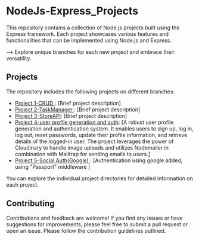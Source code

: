 # NodeJs-Express_Projects

This repository contains a collection of Node.js projects built using the Express framework. Each project showcases various features and functionalities that can be implemented using Node.js and Express.

--> Explore unique branches for each new project and embrace their versatility.

## Projects

The repository includes the following projects on different branches:

- [Project 1-CRUD ](https://github.com/nishant219/NodeJs-Express_Projects/tree/crud): [Brief project description]
- [Project 2-TaskManager ](https://github.com/nishant219/NodeJs-Express_Projects/tree/taskManager): [Brief project description]
- [Project 3-StoreAPI](https://github.com/nishant219/NodeJs-Express_Projects/tree/StoreAPI): [Brief project description]
- [Project 4-user profile generation and auth](https://github.com/nishant219/NodeJs-Express_Projects/tree/userProfile-Auth): [A robust user profile generation and authentication system. It enables users to sign up, log in, log out, reset passwords, update their profile information, and retrieve details of the logged-in user. The project leverages the power of Cloudinary to handle image uploads and utilizes Nodemailer in combination with Mailtrap for sending emails to users.]
- [Project 5-Social Auth(Google) ](https://github.com/nishant219/NodeJs-Express_Projects/tree/socialAuth): [Authentication using google added, using "Passport" middleware ]

You can explore the individual project directories for detailed information on each project.

## Contributing

Contributions and feedback are welcome! If you find any issues or have suggestions for improvements, please feel free to submit a pull request or open an issue. Please follow the contribution guidelines outlined.
